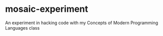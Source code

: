 # mosaic-experiment
An experiment in hacking code with my Concepts of Modern Programming Languages class

